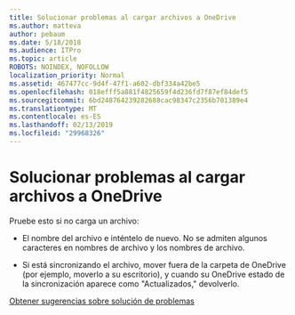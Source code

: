 ```yaml
---
title: Solucionar problemas al cargar archivos a OneDrive
ms.author: matteva
author: pebaum
ms.date: 5/18/2018
ms.audience: ITPro
ms.topic: article
ROBOTS: NOINDEX, NOFOLLOW
localization_priority: Normal
ms.assetid: 467477cc-9d4f-47f1-a602-dbf334a42be5
ms.openlocfilehash: 018efff5a881f4825659f4d236fd7f87ef84def5
ms.sourcegitcommit: 6bd248764239282688cac98347c2356b701389e4
ms.translationtype: MT
ms.contentlocale: es-ES
ms.lasthandoff: 02/13/2019
ms.locfileid: "29968326"
---
```

# <a name="fix-problems-uploading-files-to-onedrive"></a>Solucionar problemas al cargar archivos a OneDrive

Pruebe esto si no carga un archivo:
  
- El nombre del archivo e inténtelo de nuevo. No se admiten algunos caracteres en nombres de archivo y los nombres de archivo. 
    
- Si está sincronizando el archivo, mover fuera de la carpeta de OneDrive (por ejemplo, moverlo a su escritorio), y cuando su OneDrive estado de la sincronización aparece como "Actualizados," devolverlo. 
    
[Obtener sugerencias sobre solución de problemas](https://go.microsoft.com/fwlink/?linkid=873155)
  

